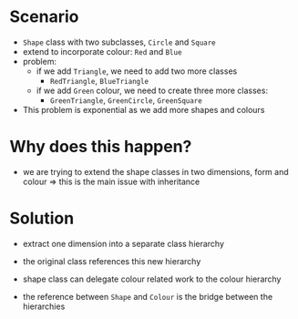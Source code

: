 
# Scenario

- `Shape` class with two subclasses, `Circle` and `Square`
- extend to incorporate colour: `Red` and `Blue`
- problem:
    - if we add `Triangle`, we need to add two more classes
        - `RedTriangle`, `BlueTriangle`
    - if we add `Green` colour, we need to create three more classes:
        - `GreenTriangle`, `GreenCircle`, `GreenSquare`
- This problem is exponential as we add more shapes and colours


# Why does this happen?

- we are trying to extend the shape classes in two dimensions, form and colour ⇒ this is the main issue with inheritance

# Solution

- extract one dimension into a separate class hierarchy
- the original class references this new hierarchy

- shape class can delegate colour related work to the colour hierarchy
- the reference between `Shape` and `Colour` is the bridge between the hierarchies
